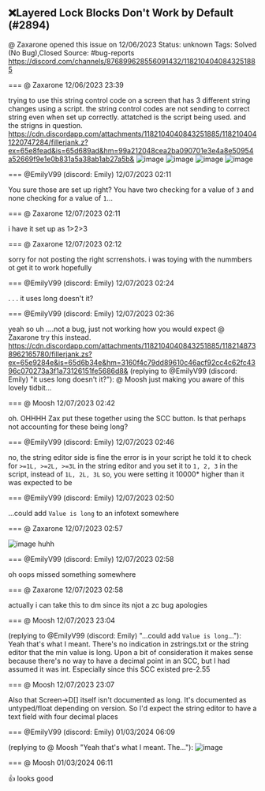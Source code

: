 ## ❌Layered Lock Blocks Don't Work by Default (#2894)
@ Zaxarone opened this issue on 12/06/2023
Status: unknown
Tags: Solved (No Bug),Closed
Source: #bug-reports https://discord.com/channels/876899628556091432/1182104040843251885


=== @ Zaxarone 12/06/2023 23:39

trying to use this string control code on a screen that has 3 different string changes using a script. the string control codes are not sending to correct string even when set up correctly. attatched is the script being used. and the strigns in question.
https://cdn.discordapp.com/attachments/1182104040843251885/1182104041220747284/fillerjank.z?ex=65e8fead&is=65d689ad&hm=99a212048cea2ba090701e3e4a8e50954a52669f9e1e0b831a5a38ab1ab27a5b&
![image](https://cdn.discordapp.com/attachments/1182104040843251885/1182104041686310972/image.png?ex=65e8fead&is=65d689ad&hm=c97a97e9d9352d86cc5f9abfaf507e382cbc404ca151866bb884653d7a340e9c&)
![image](https://cdn.discordapp.com/attachments/1182104040843251885/1182104042038636564/image.png?ex=65e8feae&is=65d689ae&hm=9bea1c1118795450daf791b0f9bf0f5bcabb204243f91affacb5828d54124478&)
![image](https://cdn.discordapp.com/attachments/1182104040843251885/1182104042567110696/image.png?ex=65e8feae&is=65d689ae&hm=0b921864f2796ddab1e8c0dd8e6f26152618033f65d0b7db5cbc7f8cdc3a5763&)
![image](https://cdn.discordapp.com/attachments/1182104040843251885/1182104043011711066/image.png?ex=65e8feae&is=65d689ae&hm=ec3d8a42fbce0c2c38d70d6e422c03574976b0f6dd5f3f7e5e337015ef2a99ea&)

=== @EmilyV99 (discord: Emily) 12/07/2023 02:11

You sure those are set up right? You have two checking for a value of `3` and none checking for a value of `1`...

=== @ Zaxarone 12/07/2023 02:11

i have it set up as 1>2>3

=== @ Zaxarone 12/07/2023 02:12

sorry for not posting the right scrrenshots. i was toying with the nummbers ot get it to work hopefully

=== @EmilyV99 (discord: Emily) 12/07/2023 02:24

. . .
it uses long doesn't it?

=== @EmilyV99 (discord: Emily) 12/07/2023 02:36

yeah
so uh
....not a bug, just not working how you would expect
@ Zaxarone try this instead.
https://cdn.discordapp.com/attachments/1182104040843251885/1182148738962165780/fillerjank.zs?ex=65e9284e&is=65d6b34e&hm=3160f4c79dd89610c46acf92cc4c62fc4396c070273a3f1a73126151fe5686d8&
(replying to @EmilyV99 (discord: Emily) "it uses long doesn't it?"): @ Moosh just making you aware of this lovely tidbit...

=== @ Moosh 12/07/2023 02:42

oh. OHHHH
Zax put these together using the SCC button. Is that perhaps not accounting for these being long?

=== @EmilyV99 (discord: Emily) 12/07/2023 02:46

no, the string editor side is fine
the error is in your script
he told it to check for `>=1L, >=2L, >=3L` in the string editor
and you set it to `1, 2, 3` in the script, instead of `1L, 2L, 3L`
so, you were setting it 10000* higher than it was expected to be

=== @EmilyV99 (discord: Emily) 12/07/2023 02:50

...could add `Value is long` to an infotext somewhere

=== @ Zaxarone 12/07/2023 02:57


![image](https://cdn.discordapp.com/attachments/1182104040843251885/1182153865857073182/image.png?ex=65e92d14&is=65d6b814&hm=bbaa39329e4e2b7d0f7ce05965479481444b080b75ead3cec2f0738961b61a83&)
huhh

=== @EmilyV99 (discord: Emily) 12/07/2023 02:58

oh oops missed something somewhere

=== @ Zaxarone 12/07/2023 02:58

actually  i  can take  this to dm since its  njot a zc bug
apologies

=== @ Moosh 12/07/2023 23:04

(replying to @EmilyV99 (discord: Emily) "...could add `Value is long`…"): Yeah that's what I meant. There's no indication in zstrings.txt or the string editor that the min value is long. Upon a bit of consideration it makes sense because there's no way to have a decimal point in an SCC, but I had assumed it was int. Especially since this SCC existed pre-2.55

=== @ Moosh 12/07/2023 23:07

Also that Screen->D[] itself isn't documented as long. It's documented as untyped/float depending on version.
So I'd expect the string editor to have a text field with four decimal places

=== @EmilyV99 (discord: Emily) 01/03/2024 06:09

(replying to @ Moosh "Yeah that's what I meant. The…"): 
![image](https://cdn.discordapp.com/attachments/1182104040843251885/1191986802211434536/image.png?ex=65e808b7&is=65d593b7&hm=0b866536a4e01550c35da74de6e71a7f45513426788d6b9e117d799d621f6b5e&)

=== @ Moosh 01/03/2024 06:11

👍 looks good
